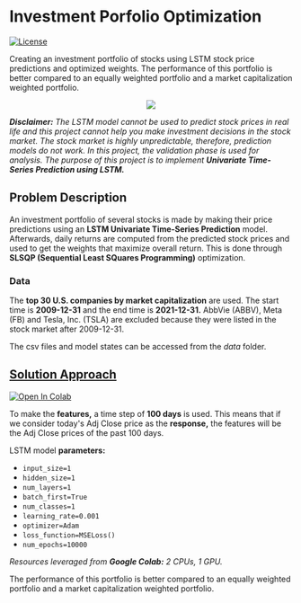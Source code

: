 # Investment Porfolio Optimization

<a href="https://github.com/georgemuriithi/investment-portfolio-optim/blob/main/LICENSE">
    <img alt="License" src="https://img.shields.io/github/license/georgemuriithi/investment-portfolio-optim.svg?color=blue&cachedrop">
</a>

Creating an investment portfolio of stocks using LSTM stock price predictions and optimized weights. The performance of this portfolio is better compared to an equally weighted portfolio and a market capitalization weighted portfolio.

<p align="center">
  <img src="https://user-images.githubusercontent.com/21691211/155658959-cfd8f6cf-2baa-4a6a-afa8-274e7eddb3fd.png">
</p>

***Disclaimer:** The LSTM model cannot be used to predict stock prices in real life and this project cannot help you make investment decisions in the stock market. The stock market is highly unpredictable, therefore, prediction models do not work. In this project, the validation phase is used for analysis. The purpose of this project is to implement **Univariate Time-Series Prediction using LSTM.***

## Problem Description
An investment portfolio of several stocks is made by making their price predictions using an **LSTM Univariate Time-Series Prediction** model. Afterwards, daily returns are computed from the predicted stock prices and used to get the weights that maximize overall return. This is done through **SLSQP (Sequential Least SQuares Programming)** optimization.

### Data
The **top 30 U.S. companies by market capitalization** are used. The start time is **2009-12-31** and the end time is **2021-12-31.** AbbVie (ABBV), Meta (FB) and Tesla, Inc. (TSLA) are excluded because they were listed in the stock market after 2009-12-31.

The csv files and model states can be accessed from the *data* folder.

## <a href="https://github.com/georgemuriithi/investment-portfolio-optim/blob/main/Investment-Portfolio-Optimization.ipynb">Solution Approach</a>
<a href="https://colab.research.google.com/drive/1Rd7xhUgp3OQO5u-bGqIT4cb29zJvWeXG?usp=sharing">
    <img alt="Open In Colab" src="https://colab.research.google.com/assets/colab-badge.svg">
</a>

To make the **features,** a time step of **100 days** is used. This means that if we consider today's Adj Close price as the **response,** the features will be the Adj Close prices of the past 100 days.

LSTM model **parameters:**

- `input_size=1`
- `hidden_size=1`
- `num_layers=1`
- `batch_first=True`
- `num_classes=1`
- `learning_rate=0.001`
- `optimizer=Adam`
- `loss_function=MSELoss()`
- `num_epochs=10000`

*Resources leveraged from **Google Colab:** 2 CPUs, 1 GPU.*

The performance of this portfolio is better compared to an equally weighted portfolio and a market capitalization weighted portfolio.
